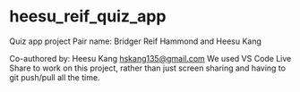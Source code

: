 # heesu_reif_quiz_app
Quiz app project
Pair name: Bridger Reif Hammond and Heesu Kang

Co-authored by: Heesu Kang <hskang135@gmail.com>
We used VS Code Live Share to work on this project, rather than just screen sharing and having to git push/pull all the time.

